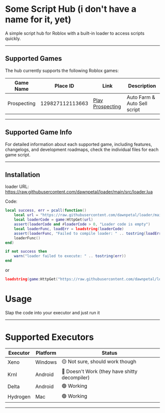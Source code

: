 # Some Script Hub (i don't have a name for it, yet)

A simple script hub for Roblox with a built-in loader to access scripts quickly.

---

## Supported Games

The hub currently supports the following Roblox games:

| Game Name   | Place ID           | Link                                                                 | Description                     |
|------------|------------------|----------------------------------------------------------------------|---------------------------------|
| Prospecting | 129827112113663  | [Play Prospecting](https://www.roblox.com/games/129827112113663/Prospecting) | Auto Farm & Auto Sell script |

---

## Supported Game Info

For detailed information about each supported game, including features, changelogs, and development roadmaps, check the individual files for each game script.


---

## Installation

loader URL:
https://raw.githubusercontent.com/dawnpetal/loader/main/src/loader.lua

Code:
```lua
local success, err = pcall(function()
    local url = "https://raw.githubusercontent.com/dawnpetal/loader/main/src/loader.lua"
    local loaderCode = game:HttpGet(url)
    assert(loaderCode and #loaderCode > 0, "Loader code is empty")
    local loaderFunc, loadErr = loadstring(loaderCode)
    assert(loaderFunc, "Failed to compile loader: " .. tostring(loadErr))
    loaderFunc()
end)

if not success then
    warn("loader failed to execute: " .. tostring(err))
end
```

or 

```lua
loadstring(game:HttpGet("https://raw.githubusercontent.com/dawnpetal/loader/main/src/loader.lua"))()
```

# Usage

Slap the code into your executor and just run it

---

# Supported Executors

| Executor   | Platform       | Status                        |
|------------|----------------|-------------------------------|
| Xeno  | Windows        | 🟡 Not sure, should work though                 |
| Krnl       | Android        | 🔴 Doesn't Work (they have shitty decompiler)                    |
| Delta   | Android            | 🟢 Working                    |
| Hydrogen   | Mac            | 🟢 Working                    |


---